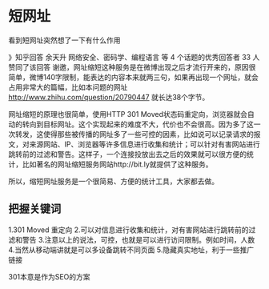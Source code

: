 # 短网址

看到短网址突然想了一下有什么作用

》知乎回答
余天升
网络安全、密码学、编程语言 等 4 个话题的优秀回答者
33 人赞同了该回答
谢邀，网址缩短这种服务是在微博出现之后才流行开来的，原因很简单，微博140字限制，能表达的内容本来就两三句，如果再出现一个网址，就会占用非常大的篇幅，比如本问题的网址 http://www.zhihu.com/question/20790447 就长达38个字节。

网址缩短的原理也很简单，使用HTTP 301 Moved状态码重定向，浏览器就会自动的转向到目标网址。这个实现起来的难度不大，代价也不会很高。因为多了这一次转发，这使得那些被传播的网址多了一些可控的因素，比如说可以记录请求的报文，对来源网站、IP、浏览器等许多信息进行收集和统计；可以针对有害网站进行跳转前的过滤和警告。这样子，一个连接投放出去之后的效果就可以很方便的统计，比如著名的网址缩短服务网站http://bit.ly就提供了这种服务。

所以，缩短网址服务是一个很简易、方便的统计工具，大家都去做。

## 把握关键词

1.301 Moved 重定向
2.可以对信息进行收集和统计，对有害网站进行跳转前的过滤和警告
3.注意以上的说法，可控，也就是可以进行访问限制。例如时间，人数
4.当然从移动端讲就是可以多设备跳转不同页面
5.隐藏真实地址，利于一些推广链接

301本意是作为SEO的方案